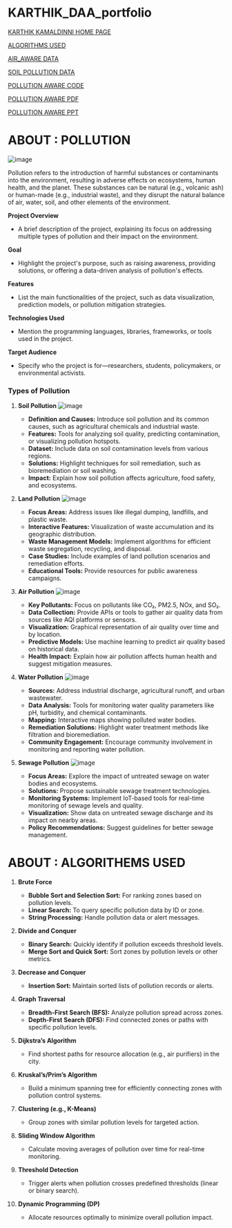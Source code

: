 # KARTHIK_DAA_portfolio
[KARTHIK KAMALDINNI HOME PAGE](https://karthikkamaldinni.github.io/KARTHIK_DAA_portfolio/)

[ALGORITHMS USED](https://github.com/KarthikKamaldinni/KARTHIK_DAA_portfolio/blob/main/ALGORTHMS%20USED%20IN%20POLLUTION.txt)

[AIR_AWARE DATA](https://github.com/KarthikKamaldinni/KARTHIK_DAA_portfolio/blob/main/Airawar%20_pollution_data.txt)

[SOIL POLLUTION DATA](https://github.com/KarthikKamaldinni/KARTHIK_DAA_portfolio/blob/main/soil_data.txt)

[POLLUTION AWARE CODE](https://github.com/KarthikKamaldinni/KARTHIK_DAA_portfolio/blob/main/T05_DAA_FINAL_COLOURED.cpp)

[POLLUTION AWARE PDF](https://github.com/KarthikKamaldinni/KARTHIK_DAA_portfolio/blob/main/T05_POLLUTION_PPT.pdf)

[POLLUTION AWARE PPT](https://github.com/KarthikKamaldinni/KARTHIK_DAA_portfolio/blob/main/T05_POLLUTION_PPT.pptx)




# ABOUT : POLLUTION
![image](https://github.com/user-attachments/assets/537d866c-f2a6-4238-8148-b7df362e08da)


Pollution refers to the introduction of harmful substances or contaminants into the environment, resulting in adverse effects on ecosystems, human health, and the planet. These substances can be natural (e.g., volcanic ash) or human-made (e.g., industrial waste), and they disrupt the natural balance of air, water, soil, and other elements of the environment.

**Project Overview**
- A brief description of the project, explaining its focus on addressing multiple types of pollution and their impact on the environment.

**Goal**
- Highlight the project's purpose, such as raising awareness, providing solutions, or offering a data-driven analysis of pollution's effects.

**Features**
- List the main functionalities of the project, such as data visualization, prediction models, or pollution mitigation strategies.

**Technologies Used**
- Mention the programming languages, libraries, frameworks, or tools used in the project.

**Target Audience**
- Specify who the project is for—researchers, students, policymakers, or environmental activists.


### Types of Pollution

1. **Soil Pollution**
   ![image](https://github.com/user-attachments/assets/73698311-3b4d-48ea-8a7d-c72da4739b76)

   - **Definition and Causes:** Introduce soil pollution and its common causes, such as agricultural chemicals and industrial waste.
   - **Features:** Tools for analyzing soil quality, predicting contamination, or visualizing pollution hotspots.
   - **Dataset:** Include data on soil contamination levels from various regions.
   - **Solutions:** Highlight techniques for soil remediation, such as bioremediation or soil washing.
   - **Impact:** Explain how soil pollution affects agriculture, food safety, and ecosystems.

3. **Land Pollution**
   ![image](https://github.com/user-attachments/assets/0dd125ad-4426-4d44-8189-49fa80e42cb7)

   - **Focus Areas:** Address issues like illegal dumping, landfills, and plastic waste.
   - **Interactive Features:** Visualization of waste accumulation and its geographic distribution.
   - **Waste Management Models:** Implement algorithms for efficient waste segregation, recycling, and disposal.
   - **Case Studies:** Include examples of land pollution scenarios and remediation efforts.
   - **Educational Tools:** Provide resources for public awareness campaigns.

5. **Air Pollution**
   ![image](https://github.com/user-attachments/assets/4fff6747-0e84-4050-9439-6401a9ad1d7d)

   - **Key Pollutants:** Focus on pollutants like CO₂, PM2.5, NOx, and SO₂.
   - **Data Collection:** Provide APIs or tools to gather air quality data from sources like AQI platforms or sensors.
   - **Visualization:** Graphical representation of air quality over time and by location.
   - **Predictive Models:** Use machine learning to predict air quality based on historical data.
   - **Health Impact:** Explain how air pollution affects human health and suggest mitigation measures.

7. **Water Pollution**
   ![image](https://github.com/user-attachments/assets/860ee5e8-86aa-4b54-a9bf-739712988b66)

   - **Sources:** Address industrial discharge, agricultural runoff, and urban wastewater.
   - **Data Analysis:** Tools for monitoring water quality parameters like pH, turbidity, and chemical contaminants.
   - **Mapping:** Interactive maps showing polluted water bodies.
   - **Remediation Solutions:** Highlight water treatment methods like filtration and bioremediation.
   - **Community Engagement:** Encourage community involvement in monitoring and reporting water pollution.

9. **Sewage Pollution**
    ![image](https://github.com/user-attachments/assets/16bdca0b-3485-4939-9d91-0babfe88b739)

   - **Focus Areas:** Explore the impact of untreated sewage on water bodies and ecosystems.
   - **Solutions:** Propose sustainable sewage treatment technologies.
   - **Monitoring Systems:** Implement IoT-based tools for real-time monitoring of sewage levels and quality.
   - **Visualization:** Show data on untreated sewage discharge and its impact on nearby areas.
   - **Policy Recommendations:** Suggest guidelines for better sewage management.

 # ABOUT : ALGORITHEMS USED 

1. **Brute Force**
   - **Bubble Sort and Selection Sort:** For ranking zones based on pollution levels.
   - **Linear Search:** To query specific pollution data by ID or zone.
   - **String Processing:** Handle pollution data or alert messages.

2. **Divide and Conquer**
   - **Binary Search:** Quickly identify if pollution exceeds threshold levels.
   - **Merge Sort and Quick Sort:** Sort zones by pollution levels or other metrics.

3. **Decrease and Conquer**
   - **Insertion Sort:** Maintain sorted lists of pollution records or alerts.

4. **Graph Traversal**
   - **Breadth-First Search (BFS):** Analyze pollution spread across zones.
   - **Depth-First Search (DFS):** Find connected zones or paths with specific pollution levels.

5. **Dijkstra’s Algorithm**
   - Find shortest paths for resource allocation (e.g., air purifiers) in the city.

6. **Kruskal’s/Prim’s Algorithm**
   - Build a minimum spanning tree for efficiently connecting zones with pollution control systems.

7. **Clustering (e.g., K-Means)**
   - Group zones with similar pollution levels for targeted action.

8. **Sliding Window Algorithm**
   - Calculate moving averages of pollution over time for real-time monitoring.

9. **Threshold Detection**
   - Trigger alerts when pollution crosses predefined thresholds (linear or binary search).

10. **Dynamic Programming (DP)**
    - Allocate resources optimally to minimize overall pollution impact.

